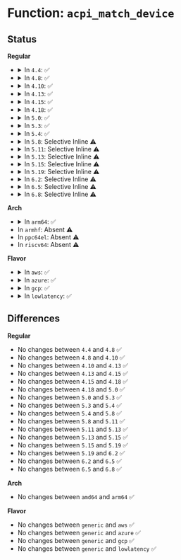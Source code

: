 # Function: <code>acpi_match_device</code>

## Status
<b>Regular</b>
<ul>
<li>
<details>
<summary>In <code>4.4</code>: ✅</summary>

```c
const struct acpi_device_id *acpi_match_device(const struct acpi_device_id *ids, const struct device *dev);
```

**Collision:** Unique Global

**Inline:** No

**Transformation:** False

**Instances:**

```
In drivers/acpi/bus.c (ffffffff8147ebbe)
Location: drivers/acpi/bus.c:667
Inline: False
Direct callers:
  - drivers/acpi/acpi_lpss.c:acpi_lpss_platform_notify
  - drivers/mfd/axp20x.c:axp20x_i2c_probe
  - drivers/mfd/intel_soc_pmic_core.c:intel_soc_pmic_i2c_probe
```
**Symbols:**

```
ffffffff8147ebbe-ffffffff8147ebe3: acpi_match_device (STB_GLOBAL)
```
</details>
</li>
<li>
<details>
<summary>In <code>4.8</code>: ✅</summary>

```c
const struct acpi_device_id *acpi_match_device(const struct acpi_device_id *ids, const struct device *dev);
```

**Collision:** Unique Global

**Inline:** No

**Transformation:** False

**Instances:**

```
In drivers/acpi/bus.c (ffffffff814cd415)
Location: drivers/acpi/bus.c:743
Inline: False
Direct callers:
  - drivers/pinctrl/intel/pinctrl-baytrail.c:byt_pinctrl_probe
  - drivers/acpi/acpi_lpss.c:acpi_lpss_platform_notify
  - drivers/mfd/intel_soc_pmic_core.c:intel_soc_pmic_i2c_probe
```
**Symbols:**

```
ffffffff814cd415-ffffffff814cd43a: acpi_match_device (STB_GLOBAL)
```
</details>
</li>
<li>
<details>
<summary>In <code>4.10</code>: ✅</summary>

```c
const struct acpi_device_id *acpi_match_device(const struct acpi_device_id *ids, const struct device *dev);
```

**Collision:** Unique Global

**Inline:** No

**Transformation:** False

**Instances:**

```
In drivers/acpi/bus.c (ffffffff814ef343)
Location: drivers/acpi/bus.c:753
Inline: False
Direct callers:
  - drivers/pinctrl/intel/pinctrl-baytrail.c:byt_pinctrl_probe
  - drivers/acpi/acpi_lpss.c:acpi_lpss_platform_notify
  - drivers/mfd/intel_soc_pmic_core.c:intel_soc_pmic_i2c_probe
```
**Symbols:**

```
ffffffff814ef343-ffffffff814ef368: acpi_match_device (STB_GLOBAL)
```
</details>
</li>
<li>
<details>
<summary>In <code>4.13</code>: ✅</summary>

```c
const struct acpi_device_id *acpi_match_device(const struct acpi_device_id *ids, const struct device *dev);
```

**Collision:** Unique Global

**Inline:** No

**Transformation:** False

**Instances:**

```
In drivers/acpi/bus.c (ffffffff814fc310)
Location: drivers/acpi/bus.c:781
Inline: False
Direct callers:
  - drivers/pinctrl/intel/pinctrl-baytrail.c:byt_pinctrl_probe
  - drivers/acpi/acpi_lpss.c:acpi_lpss_platform_notify
  - drivers/char/tpm/tpm_tis.c:check_acpi_tpm2
  - drivers/mfd/intel_soc_pmic_core.c:intel_soc_pmic_i2c_probe
  - drivers/i2c/i2c-core-acpi.c:i2c_acpi_match_device
  - drivers/i2c/busses/i2c-designware-platdrv.c:dw_i2c_plat_probe
```
**Symbols:**

```
ffffffff814fc310-ffffffff814fc335: acpi_match_device (STB_GLOBAL)
```
</details>
</li>
<li>
<details>
<summary>In <code>4.15</code>: ✅</summary>

```c
const struct acpi_device_id *acpi_match_device(const struct acpi_device_id *ids, const struct device *dev);
```

**Collision:** Unique Global

**Inline:** No

**Transformation:** False

**Instances:**

```
In drivers/acpi/bus.c (ffffffff8153e130)
Location: drivers/acpi/bus.c:808
Inline: False
Direct callers:
  - drivers/pinctrl/intel/pinctrl-baytrail.c:byt_pinctrl_probe
  - drivers/pinctrl/intel/pinctrl-cannonlake.c:cnl_pinctrl_probe
  - drivers/acpi/acpi_lpss.c:acpi_lpss_platform_notify
  - drivers/char/tpm/tpm_tis.c:check_acpi_tpm2
  - drivers/i2c/i2c-core-acpi.c:i2c_acpi_match_device
  - drivers/i2c/busses/i2c-designware-platdrv.c:dw_i2c_plat_probe
```
**Symbols:**

```
ffffffff8153e130-ffffffff8153e155: acpi_match_device (STB_GLOBAL)
```
</details>
</li>
<li>
<details>
<summary>In <code>4.18</code>: ✅</summary>

```c
const struct acpi_device_id *acpi_match_device(const struct acpi_device_id *ids, const struct device *dev);
```

**Collision:** Unique Global

**Inline:** No

**Transformation:** False

**Instances:**

```
In drivers/acpi/bus.c (ffffffff81573f90)
Location: drivers/acpi/bus.c:823
Inline: False
Direct callers:
  - drivers/pinctrl/intel/pinctrl-baytrail.c:byt_pinctrl_probe
  - drivers/pwm/pwm-lpss-platform.c:pwm_lpss_probe_platform
  - drivers/acpi/bus.c:acpi_device_get_match_data
  - drivers/acpi/acpi_lpss.c:acpi_lpss_platform_notify
  - drivers/char/tpm/tpm_tis.c:check_acpi_tpm2
  - drivers/i2c/i2c-core-acpi.c:i2c_acpi_match_device
  - drivers/i2c/busses/i2c-designware-platdrv.c:dw_i2c_plat_probe
```
**Symbols:**

```
ffffffff81573f90-ffffffff81573ffb: acpi_match_device (STB_GLOBAL)
```
</details>
</li>
<li>
<details>
<summary>In <code>5.0</code>: ✅</summary>

```c
const struct acpi_device_id *acpi_match_device(const struct acpi_device_id *ids, const struct device *dev);
```

**Collision:** Unique Global

**Inline:** No

**Transformation:** False

**Instances:**

```
In drivers/acpi/bus.c (ffffffff8158bbb0)
Location: drivers/acpi/bus.c:792
Inline: False
Direct callers:
  - drivers/pwm/pwm-lpss-platform.c:pwm_lpss_probe_platform
  - drivers/acpi/bus.c:acpi_device_get_match_data
  - drivers/acpi/acpi_lpss.c:acpi_lpss_platform_notify
  - drivers/char/tpm/tpm_tis.c:check_acpi_tpm2
  - drivers/i2c/i2c-core-acpi.c:i2c_acpi_match_device
```
**Symbols:**

```
ffffffff8158bbb0-ffffffff8158bc1b: acpi_match_device (STB_GLOBAL)
```
</details>
</li>
<li>
<details>
<summary>In <code>5.3</code>: ✅</summary>

```c
const struct acpi_device_id *acpi_match_device(const struct acpi_device_id *ids, const struct device *dev);
```

**Collision:** Unique Global

**Inline:** No

**Transformation:** False

**Instances:**

```
In drivers/acpi/bus.c (ffffffff815bc920)
Location: drivers/acpi/bus.c:779
Inline: False
Direct callers:
  - drivers/pwm/pwm-lpss-platform.c:pwm_lpss_probe_platform
  - drivers/acpi/acpi_lpss.c:acpi_lpss_platform_notify
  - drivers/char/tpm/tpm_tis.c:check_acpi_tpm2
  - drivers/i2c/i2c-core-acpi.c:i2c_acpi_match_device
```
**Symbols:**

```
ffffffff815bc920-ffffffff815bc98d: acpi_match_device (STB_GLOBAL)
```
</details>
</li>
<li>
<details>
<summary>In <code>5.4</code>: ✅</summary>

```c
const struct acpi_device_id *acpi_match_device(const struct acpi_device_id *ids, const struct device *dev);
```

**Collision:** Unique Global

**Inline:** No

**Transformation:** False

**Instances:**

```
In drivers/acpi/bus.c (ffffffff815ddbe0)
Location: drivers/acpi/bus.c:779
Inline: False
Direct callers:
  - drivers/pwm/pwm-lpss-platform.c:pwm_lpss_probe_platform
  - drivers/acpi/acpi_lpss.c:acpi_lpss_platform_notify
  - drivers/char/tpm/tpm_tis.c:check_acpi_tpm2
  - drivers/i2c/i2c-core-acpi.c:i2c_acpi_match_device
```
**Symbols:**

```
ffffffff815ddbe0-ffffffff815ddc4d: acpi_match_device (STB_GLOBAL)
```
</details>
</li>
<li>
<details>
<summary>In <code>5.8</code>: Selective Inline ⚠️</summary>

```c
const struct acpi_device_id *acpi_match_device(const struct acpi_device_id *ids, const struct device *dev);
```

**Collision:** Unique Global

**Inline:** Selective

**Transformation:** False

**Instances:**

```
In drivers/acpi/bus.c (ffffffff816884ef)
Location: drivers/acpi/bus.c:779
Inline: True
Inline callers:
  - drivers/acpi/bus.c:acpi_device_get_match_data
Direct callers:
  - drivers/pwm/pwm-lpss-platform.c:pwm_lpss_probe_platform
  - drivers/acpi/acpi_lpss.c:acpi_lpss_platform_notify
  - drivers/char/tpm/tpm_tis.c:check_acpi_tpm2
  - drivers/i2c/i2c-core-acpi.c:i2c_acpi_match_device
```
**Symbols:**

```
ffffffff816883d0-ffffffff8168843b: acpi_match_device (STB_GLOBAL)
```
</details>
</li>
<li>
<details>
<summary>In <code>5.11</code>: Selective Inline ⚠️</summary>

```c
const struct acpi_device_id *acpi_match_device(const struct acpi_device_id *ids, const struct device *dev);
```

**Collision:** Unique Global

**Inline:** Selective

**Transformation:** False

**Instances:**

```
In drivers/acpi/bus.c (ffffffff816a620f)
Location: drivers/acpi/bus.c:784
Inline: True
Inline callers:
  - drivers/acpi/bus.c:acpi_device_get_match_data
Direct callers:
  - drivers/pwm/pwm-lpss-platform.c:pwm_lpss_probe_platform
  - drivers/acpi/acpi_lpss.c:acpi_lpss_platform_notify
  - drivers/char/tpm/tpm_tis.c:check_acpi_tpm2
```
**Symbols:**

```
ffffffff816a60f0-ffffffff816a615e: acpi_match_device (STB_GLOBAL)
```
</details>
</li>
<li>
<details>
<summary>In <code>5.13</code>: Selective Inline ⚠️</summary>

```c
const struct acpi_device_id *acpi_match_device(const struct acpi_device_id *ids, const struct device *dev);
```

**Collision:** Unique Global

**Inline:** Selective

**Transformation:** False

**Instances:**

```
In drivers/acpi/bus.c (ffffffff81688e8f)
Location: drivers/acpi/bus.c:863
Inline: True
Inline callers:
  - drivers/acpi/bus.c:acpi_device_get_match_data
Direct callers:
  - drivers/pwm/pwm-lpss-platform.c:pwm_lpss_probe_platform
  - drivers/acpi/acpi_lpss.c:acpi_lpss_platform_notify
  - drivers/char/tpm/tpm_tis.c:check_acpi_tpm2
  - drivers/usb/dwc2/params.c:dwc2_init_params
```
**Symbols:**

```
ffffffff81688d60-ffffffff81688dd2: acpi_match_device (STB_GLOBAL)
```
</details>
</li>
<li>
<details>
<summary>In <code>5.15</code>: Selective Inline ⚠️</summary>

```c
const struct acpi_device_id *acpi_match_device(const struct acpi_device_id *ids, const struct device *dev);
```

**Collision:** Unique Global

**Inline:** Selective

**Transformation:** False

**Instances:**

```
In drivers/acpi/bus.c (ffffffff816fe2cf)
Location: drivers/acpi/bus.c:865
Inline: True
Inline callers:
  - drivers/acpi/bus.c:acpi_device_get_match_data
Direct callers:
  - drivers/pwm/pwm-lpss-platform.c:pwm_lpss_probe_platform
  - drivers/acpi/acpi_lpss.c:acpi_lpss_platform_notify
  - drivers/char/tpm/tpm_tis.c:check_acpi_tpm2
  - drivers/usb/dwc2/params.c:dwc2_init_params
```
**Symbols:**

```
ffffffff816fe1a0-ffffffff816fe212: acpi_match_device (STB_GLOBAL)
```
</details>
</li>
<li>
<details>
<summary>In <code>5.19</code>: Selective Inline ⚠️</summary>

```c
const struct acpi_device_id *acpi_match_device(const struct acpi_device_id *ids, const struct device *dev);
```

**Collision:** Unique Global

**Inline:** Selective

**Transformation:** False

**Instances:**

```
In drivers/acpi/bus.c (ffffffff8182bc5f)
Location: drivers/acpi/bus.c:902
Inline: True
Inline callers:
  - drivers/acpi/bus.c:acpi_device_get_match_data
Direct callers:
  - drivers/pwm/pwm-lpss-platform.c:pwm_lpss_probe_platform
  - drivers/acpi/acpi_lpss.c:acpi_lpss_platform_notify
  - drivers/char/tpm/tpm_tis.c:check_acpi_tpm2
  - drivers/usb/dwc2/params.c:dwc2_init_params
```
**Symbols:**

```
ffffffff8182bb40-ffffffff8182bbab: acpi_match_device (STB_GLOBAL)
```
</details>
</li>
<li>
<details>
<summary>In <code>6.2</code>: Selective Inline ⚠️</summary>

```c
const struct acpi_device_id *acpi_match_device(const struct acpi_device_id *ids, const struct device *dev);
```

**Collision:** Unique Global

**Inline:** Selective

**Transformation:** False

**Instances:**

```
In drivers/acpi/bus.c (ffffffff8195e63f)
Location: drivers/acpi/bus.c:908
Inline: True
Inline callers:
  - drivers/acpi/bus.c:acpi_device_get_match_data
Direct callers:
  - drivers/acpi/acpi_lpss.c:acpi_lpss_platform_notify
  - drivers/char/tpm/tpm_tis.c:check_acpi_tpm2
  - drivers/usb/dwc2/params.c:dwc2_init_params
```
**Symbols:**

```
ffffffff8195e500-ffffffff8195e56b: acpi_match_device (STB_GLOBAL)
```
</details>
</li>
<li>
<details>
<summary>In <code>6.5</code>: Selective Inline ⚠️</summary>

```c
const struct acpi_device_id *acpi_match_device(const struct acpi_device_id *ids, const struct device *dev);
```

**Collision:** Unique Global

**Inline:** Selective

**Transformation:** False

**Instances:**

```
In drivers/acpi/bus.c (ffffffff819a4a2f)
Location: drivers/acpi/bus.c:884
Inline: True
Inline callers:
  - drivers/acpi/bus.c:acpi_device_get_match_data
Direct callers:
  - drivers/acpi/acpi_lpss.c:acpi_lpss_platform_notify
  - drivers/char/tpm/tpm_tis.c:check_acpi_tpm2
  - drivers/usb/dwc2/params.c:dwc2_init_params
```
**Symbols:**

```
ffffffff819a48f0-ffffffff819a495b: acpi_match_device (STB_GLOBAL)
```
</details>
</li>
<li>
<details>
<summary>In <code>6.8</code>: Selective Inline ⚠️</summary>

```c
const struct acpi_device_id *acpi_match_device(const struct acpi_device_id *ids, const struct device *dev);
```

**Collision:** Unique Global

**Inline:** Selective

**Transformation:** False

**Instances:**

```
In drivers/acpi/bus.c (ffffffff819ed37f)
Location: drivers/acpi/bus.c:934
Inline: True
Inline callers:
  - drivers/acpi/bus.c:acpi_device_get_match_data
Direct callers:
  - drivers/acpi/acpi_lpss.c:acpi_lpss_platform_notify
  - drivers/char/tpm/tpm_tis.c:check_acpi_tpm2
```
**Symbols:**

```
ffffffff819ed240-ffffffff819ed2ab: acpi_match_device (STB_GLOBAL)
```
</details>
</li>
</ul>
<b>Arch</b>
<ul>
<li>
<details>
<summary>In <code>arm64</code>: ✅</summary>

```c
const struct acpi_device_id *acpi_match_device(const struct acpi_device_id *ids, const struct device *dev);
```

**Collision:** Unique Global

**Inline:** No

**Transformation:** False

**Instances:**

```
In drivers/acpi/bus.c (ffff800010769ef8)
Location: drivers/acpi/bus.c:779
Inline: False
Direct callers:
  - drivers/char/tpm/tpm_tis.c:check_acpi_tpm2
  - drivers/i2c/i2c-core-acpi.c:i2c_acpi_match_device
```
**Symbols:**

```
ffff800010769ef8-ffff800010769f7c: acpi_match_device (STB_GLOBAL)
```
</details>
</li>
<li>
In <code>armhf</code>: Absent ⚠️
</li>
<li>
In <code>ppc64el</code>: Absent ⚠️
</li>
<li>
In <code>riscv64</code>: Absent ⚠️
</li>
</ul>
<b>Flavor</b>
<ul>
<li>
<details>
<summary>In <code>aws</code>: ✅</summary>

```c
const struct acpi_device_id *acpi_match_device(const struct acpi_device_id *ids, const struct device *dev);
```

**Collision:** Unique Global

**Inline:** No

**Transformation:** False

**Instances:**

```
In drivers/acpi/bus.c (ffffffff815d00c0)
Location: drivers/acpi/bus.c:779
Inline: False
Direct callers:
  - drivers/char/tpm/tpm_tis.c:check_acpi_tpm2
```
**Symbols:**

```
ffffffff815d00c0-ffffffff815d012d: acpi_match_device (STB_GLOBAL)
```
</details>
</li>
<li>
<details>
<summary>In <code>azure</code>: ✅</summary>

```c
const struct acpi_device_id *acpi_match_device(const struct acpi_device_id *ids, const struct device *dev);
```

**Collision:** Unique Global

**Inline:** No

**Transformation:** False

**Instances:**

```
In drivers/acpi/bus.c (ffffffff815b9c80)
Location: drivers/acpi/bus.c:779
Inline: False
Direct callers:
  - drivers/acpi/acpi_lpss.c:acpi_lpss_platform_notify
  - drivers/char/tpm/tpm_tis.c:check_acpi_tpm2
```
**Symbols:**

```
ffffffff815b9c80-ffffffff815b9ced: acpi_match_device (STB_GLOBAL)
```
</details>
</li>
<li>
<details>
<summary>In <code>gcp</code>: ✅</summary>

```c
const struct acpi_device_id *acpi_match_device(const struct acpi_device_id *ids, const struct device *dev);
```

**Collision:** Unique Global

**Inline:** No

**Transformation:** False

**Instances:**

```
In drivers/acpi/bus.c (ffffffff815d1ec0)
Location: drivers/acpi/bus.c:779
Inline: False
Direct callers:
  - drivers/pwm/pwm-lpss-platform.c:pwm_lpss_probe_platform
  - drivers/acpi/acpi_lpss.c:acpi_lpss_platform_notify
  - drivers/char/tpm/tpm_tis.c:check_acpi_tpm2
  - drivers/i2c/i2c-core-acpi.c:i2c_acpi_match_device
```
**Symbols:**

```
ffffffff815d1ec0-ffffffff815d1f2d: acpi_match_device (STB_GLOBAL)
```
</details>
</li>
<li>
<details>
<summary>In <code>lowlatency</code>: ✅</summary>

```c
const struct acpi_device_id *acpi_match_device(const struct acpi_device_id *ids, const struct device *dev);
```

**Collision:** Unique Global

**Inline:** No

**Transformation:** False

**Instances:**

```
In drivers/acpi/bus.c (ffffffff815ebd80)
Location: drivers/acpi/bus.c:779
Inline: False
Direct callers:
  - drivers/pwm/pwm-lpss-platform.c:pwm_lpss_probe_platform
  - drivers/acpi/acpi_lpss.c:acpi_lpss_platform_notify
  - drivers/char/tpm/tpm_tis.c:check_acpi_tpm2
  - drivers/i2c/i2c-core-acpi.c:i2c_acpi_match_device
```
**Symbols:**

```
ffffffff815ebd80-ffffffff815ebded: acpi_match_device (STB_GLOBAL)
```
</details>
</li>
</ul>

## Differences
<b>Regular</b>
<ul>
<li>
No changes between <code>4.4</code> and <code>4.8</code> ✅
</li>
<li>
No changes between <code>4.8</code> and <code>4.10</code> ✅
</li>
<li>
No changes between <code>4.10</code> and <code>4.13</code> ✅
</li>
<li>
No changes between <code>4.13</code> and <code>4.15</code> ✅
</li>
<li>
No changes between <code>4.15</code> and <code>4.18</code> ✅
</li>
<li>
No changes between <code>4.18</code> and <code>5.0</code> ✅
</li>
<li>
No changes between <code>5.0</code> and <code>5.3</code> ✅
</li>
<li>
No changes between <code>5.3</code> and <code>5.4</code> ✅
</li>
<li>
No changes between <code>5.4</code> and <code>5.8</code> ✅
</li>
<li>
No changes between <code>5.8</code> and <code>5.11</code> ✅
</li>
<li>
No changes between <code>5.11</code> and <code>5.13</code> ✅
</li>
<li>
No changes between <code>5.13</code> and <code>5.15</code> ✅
</li>
<li>
No changes between <code>5.15</code> and <code>5.19</code> ✅
</li>
<li>
No changes between <code>5.19</code> and <code>6.2</code> ✅
</li>
<li>
No changes between <code>6.2</code> and <code>6.5</code> ✅
</li>
<li>
No changes between <code>6.5</code> and <code>6.8</code> ✅
</li>
</ul>
<b>Arch</b>
<ul>
<li>
No changes between <code>amd64</code> and <code>arm64</code> ✅
</li>
</ul>
<b>Flavor</b>
<ul>
<li>
No changes between <code>generic</code> and <code>aws</code> ✅
</li>
<li>
No changes between <code>generic</code> and <code>azure</code> ✅
</li>
<li>
No changes between <code>generic</code> and <code>gcp</code> ✅
</li>
<li>
No changes between <code>generic</code> and <code>lowlatency</code> ✅
</li>
</ul>
